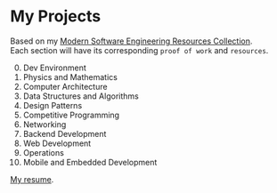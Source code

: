 # My Projects

Based on my [Modern Software Engineering Resources Collection](https://gist.github.com/lavantien/dc730dad7d7e8157000ddae845eddfd7).  
Each section will have its corresponding `proof of work` and `resources`.

0. Dev Environment
1. Physics and Mathematics
2. Computer Architecture
3. Data Structures and Algorithms
4. Design Patterns
5. Competitive Programming
6. Networking
7. Backend Development
8. Web Development
9. Operations
10. Mobile and Embedded Development

[My resume](https://github.com/lavantien/resume/releases/latest).
